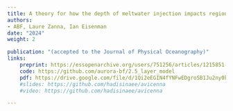 ```yaml
---
title: A theory for how the depth of meltwater injection impacts regional sea level evolution
authors: 
- ABF, Laure Zanna, Ian Eisenman
date: "2024"
weight: 2

publication: "(accepted to the Journal of Physical Oceanography)"
links:
    preprint: https://essopenarchive.org/users/751256/articles/1215851-an-analytical-theory-for-the-sensitivity-of-regional-sea-level-adjustment-to-the-depth-of-antarctic-meltwater-fluxes
    code: https://github.com/aurora-bf/2.5_layer_model
    pdf: https://drive.google.com/file/d/1Qi2eEGIN4fYNFwEDgroSB1Ju2ny0ksdw/view?usp=sharing
    #slides: https://github.com/hadisinaee/avicenna
    #video: https://github.com/hadisinaee/avicenna

---
```

